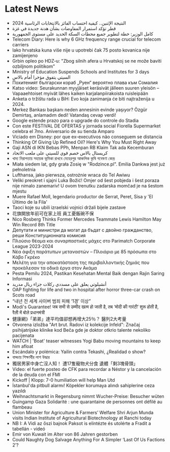 # Latest News
-  النتيجة الإثنين.. كيفية احتساب الفائز بالانتخابات الرئاسية 2024
-  قطر تؤكد استمرار المفاوضات بشأن هدنة جديدة في غزة
-  كامل الوزير: خطة لتطوير جميع محطات السكة الحديد على مستوى الجمهورية
-  Telecom Diary: Here is why 6 GHz frequency range crucial for telecom carriers
-  Iako hrvatska kuna više nije u upotrebi čak 75 posto kovanica nije zamijenjeno
-  Grbin opleo po HDZ-u: "Zbog silnih afera u Hrvatskoj se ne može baviti ozbiljnom politikom"
-  Ministry of Education Suspends Schools and Institutes for 3 days
-  السيتي يتفوق مؤخرا أمام بالاس
-  Похитеният български кораб „Руен“ вероятно плава към Сомалия
-  Katso video: Seurakunnan myyjäiset keräsivät jälleen suuren yleisön – Vapaaehtoiset myivät lähes kaiken karjalanpiirakoista ruisleipään
-  Anketa o tržištu rada u BiH: Evo koja zanimanja će biti najtraženija u 2024.
-  Merkez Bankası başkanı neden annesinin evinde yaşıyor? Özgür Demirtaş, anlamadım dedi! Vatandaş cevap verdi!
-  Google estende prazo para o upgrade do controle do Stadia
-  Con este FESTIVAL DE OFERTAS y jornada social Fiorella Supermarket celebra el 7mo. Aniversario de su tienda Amparo
-  Viciado em Disney: por que ex-executivos não conseguem se distancia
-  Thinking Of Giving Up Refined Oil? Here's Why You Must Right Away
-  Gaji ASN di IKN Bebas PPh, Menpan RB Klaim Tak ada Kecemburan
-  كريستال بالاس خصم قوي للسيتي على ملعب الاتحاد
-  খাদ্য নিরাপত্তায় সহায়ক ভূমিকা রাখবে মেহেরপুর আঞ্চলিক কৃষি গবেষণা কেন্দ্র
-  Miała siedem lat, gdy grała Zosię w "Rodzince.pl". Emilia Dankwa jest już pełnoletnia
-  Lufthansa, jako pierwsza, ostrożnie wraca do Tel Awiwu
-  Veliki preokret i sjajni Luka Božić! Omjer od šest pobjeda i šest poraza nije nimalo zanemariv! U ovom trenutku zadarska momčad je na šestom mjestu
-  Muere Rafael Moll, legendario productor de Serrat, Peret, Sisa y 'El Último de la Fila'
-  Taoci koje su ubili izraelski vojnici držali bijele zastave
-  花旗開放年前可在家上班 員工憂飯碗不保
-  Nico Rosberg Thinks Former Mercedes Teammate Lewis Hamilton May Win Record 8th Title
-  Депутати и министри да могат да бъдат с двойно гражданство, реши Конституционната комисия
-  Πλούσιο θέαμα και συναρπαστικές μάχες στο Parimatch Corporate League 2023-2024
-  Νέα άφιξη παράτυπων μεταναστών – Πλοιάριο με 85 πρόσωπα στο Κάβο Γκρέκο
-  Μελέτη για την αποκατάσταση της περιβαλλοντικής ζημιάς που προκάλεσαν τα οδικά έργα στον Ακάμα
-  Pesta Pemilu 2024, Pastikan Kesehatan Mental Baik dengan Rajin Saring Informasi
-  أنشيلوتي يعلق على مسددي ركلات جزاء ريال مدريد
-  OAP fighting for life and two in hospital after horror three-car crash on Scots road
-  “내년 전 세계 사이버 범죄 피해 ‘1경’ 이상”
-  Modi's Guarantee! जब सभी से उम्मीद खत्म हो जाती है, तब ‘मोदी की गारंटी’ शुरू होती है, रैली में बोले प्रधानमंत्री
-  健康網》「弟弟」達平均值卻想再增大25％？ 醫列2大考量
-  Otvorena izložba "Art brut. Radovi iz kolekcije Infeld": Značaj psihijatrijske klinike kod Beča gde je doktor otkrio talente nekoliko pacijenata
-  WATCH | 'Boat' teaser witnesses Yogi Babu moving mountains to keep him afloat
-  Escándalo y polémica: Yailin contra Tekashi, ¿Realidad o show?
-  বাড্ডায় শিক্ষার্থীর লাশ উদ্ধার
-  獨居男家中身亡沒人知！ 遭17隻寵物犬分食 遺體「剩3塊骨頭」
-  Video: el fuerte posteo de CFK para recordar a Néstor y la cancelación de la deuda con el FMI
-  Kickoff | Klopp: 7-0 humiliation will help Man Utd
-  İstanbul'da pitbull alarmı! Köpekler korumaya alındı sahiplerine ceza yazıldı
-  Weihnachtsmarkt in Regensburg nimmt Wucher-Preise: Besucher wüten
-  Guingamp Gaza Solidarité : une quarantaine de personnes ont défilé au flambeau
-  Union Minister for Agriculture & Farmers’ Welfare Shri Arjun Munda visits Indian Institute of Agricultural Biotechnology at Ranchi today
-  NB I: A Vidi az őszi bajnok Paksot is elintézte és utolérte a Fradit a tabellán - videó
-  Emir von Kuwait im Alter von 86 Jahren gestorben
-  Could Naughty Dog Salvage Anything For A Simpler ‘Last Of Us Factions 2’?
